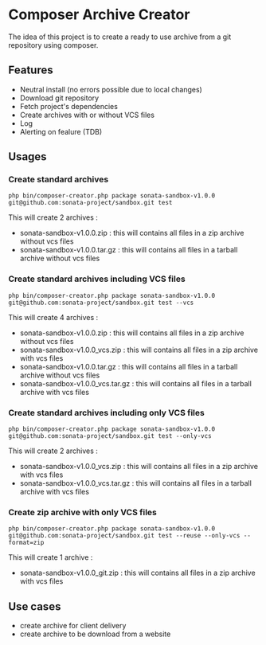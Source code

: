 Composer Archive Creator
========================

The idea of this project is to create a ready to use archive from a git repository using composer.

## Features

  * Neutral install (no errors possible due to local changes)
  * Download git repository
  * Fetch project's dependencies
  * Create archives with or without VCS files
  * Log
  * Alerting on fealure (TDB)

## Usages

### Create standard archives

    php bin/composer-creator.php package sonata-sandbox-v1.0.0 git@github.com:sonata-project/sandbox.git test

This will create 2 archives :

  * sonata-sandbox-v1.0.0.zip : this will contains all files in a zip archive without vcs files
  * sonata-sandbox-v1.0.0.tar.gz : this will contains all files in a tarball archive without vcs files

### Create standard archives including VCS files

    php bin/composer-creator.php package sonata-sandbox-v1.0.0 git@github.com:sonata-project/sandbox.git test --vcs

This will create 4 archives :

  * sonata-sandbox-v1.0.0.zip : this will contains all files in a zip archive without vcs files
  * sonata-sandbox-v1.0.0_vcs.zip : this will contains all files in a zip archive with vcs files
  * sonata-sandbox-v1.0.0.tar.gz : this will contains all files in a tarball archive without vcs files
  * sonata-sandbox-v1.0.0_vcs.tar.gz : this will contains all files in a tarball archive with vcs files

### Create standard archives including only VCS files

    php bin/composer-creator.php package sonata-sandbox-v1.0.0 git@github.com:sonata-project/sandbox.git test --only-vcs

This will create 2 archives :

  * sonata-sandbox-v1.0.0_vcs.zip : this will contains all files in a zip archive with vcs files
  * sonata-sandbox-v1.0.0_vcs.tar.gz : this will contains all files in a tarball archive with vcs files

### Create zip archive with only VCS files

    php bin/composer-creator.php package sonata-sandbox-v1.0.0 git@github.com:sonata-project/sandbox.git test --reuse --only-vcs --format=zip

This will create 1 archive :

  * sonata-sandbox-v1.0.0_git.zip : this will contains all files in a zip archive with vcs files

## Use cases

  * create archive for client delivery
  * create archive to be download from a website
